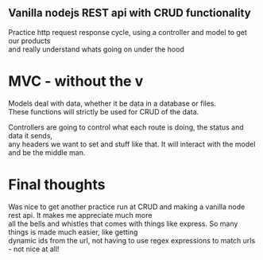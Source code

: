 ## Vanilla nodejs REST api with CRUD functionality

Practice http request response cycle, using a controller and model to get our products  
and really understand whats going on under the hood

# MVC - without the v

Models deal with data, whether it be data in a database or files.  
These functions will strictly be used for CRUD of the data.

Controllers are going to control what each route is doing, the status and data it sends,  
any headers we want to set and stuff like that. It will interact with the model and be the middle man.

# Final thoughts

Was nice to get another practice run at CRUD and making a vanilla node rest api. It makes me appreciate much more  
all the bells and whistles that comes with things like express. So many things is made much easier, like getting  
dynamic ids from the url, not having to use regex expressions to match urls - not nice at all!
